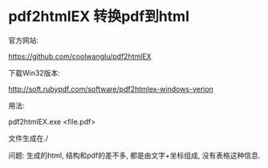 # pdf2htmlEX 转换pdf到html

官方网站:

https://github.com/coolwanglu/pdf2htmlEX

下载Win32版本:

http://soft.rubypdf.com/software/pdf2htmlex-windows-verion

用法:

pdf2htmlEX.exe <file.pdf>

文件生成在./

问题: 生成的html, 结构和pdf的差不多, 都是由文字+坐标组成, 没有表格这种信息.

